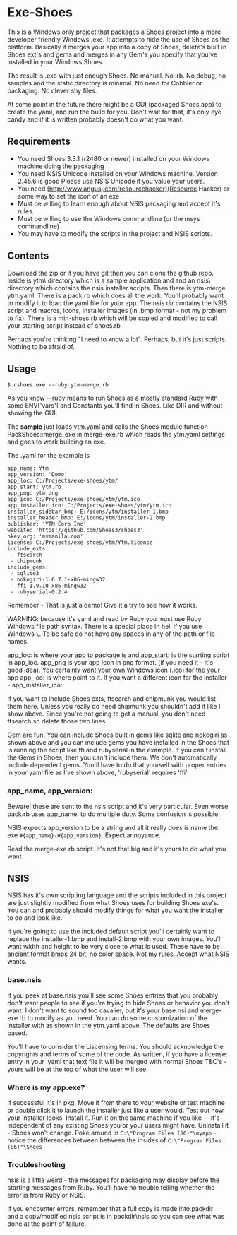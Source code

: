 # Exe-Shoes 

This is a Windows only project that packages a Shoes project into a more 
developer friendly Windows .exe. It attempts to hide the use of Shoes as
the platform. Basically it merges your app into a copy of Shoes, delete's
built in Shoes ext's and gems and merges in any Gem's you specify that you've
installed in your Windows Shoes.

The result is .exe with just enough Shoes. No manual. No irb. No debug, no
samples and the static directory is minimal. No need for Cobbler or packaging. 
No clever shy files. 

At some point in the future there might be a GUI (packaged Shoes.app) to create the yaml,
and run the build for you. Don't wait for that, it's only eye candy and if it is written
probably doesn't do what you want. 

## Requirements 

* You need Shoes 3.3.1 (r2480 or newer) installed on your Windows machine doing the 
  packaging
* You need NSIS Unicode installed on your Windows machine. Version 2.45.6 is good
  Please use NSIS Unicode if you value your users. 
* You need [http://www.angusj.com/resourcehacker](Resource Hacker) or some way
  to set the icon of an exe
* Must be willing to learn enough about NSIS packaging and accept it's rules.
* Must be willing to use the Windows commandline (or the msys commandline)
* You may have to modify the scripts in the project and NSIS scripts.


## Contents 

Download the zip or if you have git then you can clone the github repo.
Inside is ytm\ directory which is a sample application
and and an nsis\ directory which contains the nsis installer scripts. Then there is ytm-merge  ytm.yaml. There is a pack.rb which does all the work. You'll probably
want to modify it to load the yaml file for your app. The nsis dir contains
the NSIS script and macros, icons, installer images (in .bmp format - not my problem to
fix). There is a min-shoes.rb which will be copied and modified to call your starting script
instead of shoes.rb

Perhaps you're thinking "I need to know a lot". Perhaps, but it's just scripts.
Nothing to be afraid of.

## Usage 

`$ cshoes.exe --ruby ytm-merge.rb`

As you know --ruby means to run Shoes as a mostly standard Ruby with some
ENV['vars'] and Constants you'll find in Shoes. Like DIR and without showing the GUI.

The **sample** just loads ytm.yaml and calls the Shoes module function
PackShoes::merge_exe in merge-exe.rb which reads the ytm.yaml settings and goes
to work building an exe. 

The .yaml for the example is 
```
app_name: Ytm
app_version: 'Demo'
app_loc: C:/Projects/exe-shoes/ytm/
app_start: ytm.rb
app_png: ytm.png
app_ico: C:/Projects/exe-shoes/ytm/ytm.ico
app_installer_ico: C:/Projects/exe-shoes/ytm/ytm.ico
installer_sidebar_bmp: E:/icons/ytm/installer-1.bmp
installer_header_bmp: E:/icons/ytm/installer-2.bmp
publisher: 'YTM Corp Inc'
website: 'https://github.com/Shoes3/shoes3'
hkey_org: 'mvmanila.com'
license: C:/Projects/exe-shoes/ytm/Ytm.license
include_exts:
 - ftsearch
 - chipmunk
include_gems:
 - sqlite3
 - nokogiri-1.6.7.1-x86-mingw32
 - ffi-1.9.10-x86-mingw32
 - rubyserial-0.2.4
```
 Remember - That is just a demo!  Give it a try to see how it works. 
 
 WARNING: because it's yaml and read by Ruby you must use Ruby Windows file path
 syntax. There is a special place in hell if you use Windows `\`. To be safe
 do not have any spaces in any of the path or file names. 
 
 app_loc: is where your app to package is and app_start: is the starting script
 in app_loc. app_png is your app icon in png format. (if you need it - it's good idea). 
 You certainly want your own Windows icon (.ico) for the your app app_ico: is
 where point to it. If you want a different icon for the installer - app_installer_ico:
 
 If you want to include Shoes exts, ftsearch and chipmunk you would list them here.
 Unless you really do need chipmunk you shouldn't add it like I show above. Since you're not
 going to get a manual, you don't need ftsearch so delete those two lines.
 
 Gem are fun. You can include Shoes built in gems like sqlite and nokogiri as shown above
 and you can include gems you have installed in the Shoes that is running the script
 like ffi and rubyserial in the example. If you can't install the Gems in Shoes, then you can't include them.
 We don't automatically include dependent gems. You'll have to do that yourself with
 proper entries in your yaml file as I've shown above, 'rubyserial' requires 'ffi'
 
### app_name, app_version:

Beware! these are sent to the nsis script and it's very particular. Even worse
pack.rb uses app_name: to do multiple duty. Some confusion is possible. 

NSIS expects app_version to be a string and all it really does is name the exe
`#{app_name}-#{app_version}`. Expect annoyance. 

Read the merge-exe.rb script. It's not that big and it's yours to do what
you want.

## NSIS

NSIS has it's own scripting language and the scripts included in this project
are just slightly modified from what Shoes uses for building Shoes exe's.  
You can and probably should modify things for what you want the installer 
to do and look like.

It you're going to use the included default script you'll certainly want to 
replace the installer-1.bmp and install-2.bmp with your own images. You'll want
width and height to be very close to what is used. These have to be ancient format bmps
24 bit, no color space.  Not my rules. Accept what NSIS wants. 

### base.nsis

If you peek at base.nsis you'll see some Shoes entries that you probably 
don't want people to see if you're trying to hide Shoes or behavior you 
don't want. I don't want to sound too cavalier, but it's your base.nsi and merge-exe.rb
to modify as you need. You can do some customization of the installer with as shown in
the ytm.yaml above. The defaults are Shoes based. 

You'll have to consider the Liscensing terms. You should acknowledge the copyrights and terms 
of some of the code. As written, if you have a license: entry in your .yaml 
that text file it will be merged with normal Shoes T&C's - yours will be at the
top of what the user will see.

### Where is my app.exe?

If successful it's in pkg\. Move it from there to your website or test machine
or double click it to launch the installer just like a user would. Test out how your installer
looks. Install it. Run it on the same machine if you like -- it's independent
of any existing Shoes you or your users might have.  Uninstall it - Shoes won't change.
Poke around in `C:\"Program Files (86)"\myapp` - notice the differences between between
the insides of `C:\"Program Files (86)"\Shoes`


### Troubleshooting
nsis is a little weird - the messages for packaging may display 
before the starting messages from Ruby.  You'll have no trouble telling whether
the error is from Ruby or NSIS. 

If you encounter errors, remember that a full copy is made into packdir\
and a copy/modified nsis script is in packdir\nsis so you can see what was
done at the point of failure.


 


